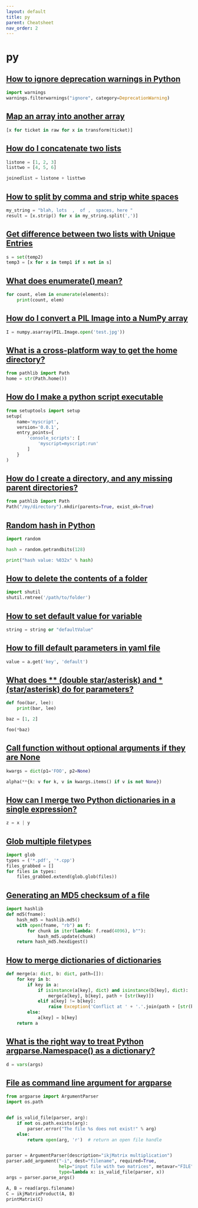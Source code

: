```yaml
---
layout: default
title: py
parent: Cheatsheet
nav_order: 2
---
```


# py

## [How to ignore deprecation warnings in Python](https://stackoverflow.com/questions/879173/how-to-ignore-deprecation-warnings-in-python)

```py
import warnings
warnings.filterwarnings("ignore", category=DeprecationWarning)
```

## [Map an array into another array](https://stackoverflow.com/questions/56386503/map-an-array-into-another-array)

```py
[x for ticket in raw for x in transform(ticket)]
```


## [How do I concatenate two lists](https://stackoverflow.com/questions/1720421/how-do-i-concatenate-two-lists-in-python)

```py
listone = [1, 2, 3]
listtwo = [4, 5, 6]

joinedlist = listone + listtwo
```

## [How to split by comma and strip white spaces](https://stackoverflow.com/questions/4071396/how-to-split-by-comma-and-strip-white-spaces-in-python)

```py
my_string = "blah, lots  ,  of ,  spaces, here "
result = [x.strip() for x in my_string.split(',')]
```

## [Get difference between two lists with Unique Entries](https://stackoverflow.com/questions/3462143/get-difference-between-two-lists-with-unique-entries)

```py
s = set(temp2)
temp3 = [x for x in temp1 if x not in s]
```

## [What does enumerate() mean?](https://stackoverflow.com/questions/22171558/what-does-enumerate-mean)

```py
for count, elem in enumerate(elements):
    print(count, elem)
```

## [How do I convert a PIL Image into a NumPy array](https://stackoverflow.com/questions/384759/how-do-i-convert-a-pil-image-into-a-numpy-array)

```py
I = numpy.asarray(PIL.Image.open('test.jpg'))
```

## [What is a cross-platform way to get the home directory?](https://stackoverflow.com/questions/4028904/what-is-a-cross-platform-way-to-get-the-home-directory)

```py
from pathlib import Path
home = str(Path.home())
```

## [How do I make a python script executable](https://stackoverflow.com/questions/27494758/how-do-i-make-a-python-script-executable)

```py
from setuptools import setup
setup(
    name='myscript',
    version='0.0.1',
    entry_points={
        'console_scripts': [
            'myscript=myscript:run'
        ]
    }
)
```

## [How do I create a directory, and any missing parent directories?](https://stackoverflow.com/questions/273192/how-do-i-create-a-directory-and-any-missing-parent-directories)

```py
from pathlib import Path
Path("/my/directory").mkdir(parents=True, exist_ok=True)
```


## [Random hash in Python](https://stackoverflow.com/questions/976577/random-hash-in-python)

```py
import random

hash = random.getrandbits(128)

print("hash value: %032x" % hash)
```


## [How to delete the contents of a folder](https://stackoverflow.com/questions/185936/how-to-delete-the-contents-of-a-folder)

```py
import shutil
shutil.rmtree('/path/to/folder')
```


## [How to set default value for variable](https://stackoverflow.com/questions/36321344/how-to-set-default-value-for-variable)

```py
string = string or "defaultValue"
```


## [How to fill default parameters in yaml file](https://stackoverflow.com/questions/36831998/how-to-fill-default-parameters-in-yaml-file-using-python)

```py
value = a.get('key', 'default')
```

## [What does ** (double star/asterisk) and * (star/asterisk) do for parameters?](https://stackoverflow.com/questions/36901/what-does-double-star-asterisk-and-star-asterisk-do-for-parameters)

```py
def foo(bar, lee):
    print(bar, lee)

baz = [1, 2]

foo(*baz)
```


## [Call function without optional arguments if they are None](https://stackoverflow.com/questions/52494128/call-function-without-optional-arguments-if-they-are-none)

```py
kwargs = dict(p1='FOO', p2=None)

alpha(**{k: v for k, v in kwargs.items() if v is not None})
```


## [How can I merge two Python dictionaries in a single expression?](https://stackoverflow.com/questions/38987/how-do-i-merge-two-dictionaries-in-a-single-expression-in-python)

```py
z = x | y
```

## [Glob multiple filetypes](https://stackoverflow.com/questions/4568580/python-glob-multiple-filetypes)

```py
import glob
types = ('*.pdf', '*.cpp')
files_grabbed = []
for files in types:
    files_grabbed.extend(glob.glob(files))
```

## [Generating an MD5 checksum of a file](https://stackoverflow.com/questions/3431825/generating-an-md5-checksum-of-a-file)

```py
import hashlib
def md5(fname):
    hash_md5 = hashlib.md5()
    with open(fname, "rb") as f:
        for chunk in iter(lambda: f.read(4096), b""):
            hash_md5.update(chunk)
    return hash_md5.hexdigest()
```


## [How to merge dictionaries of dictionaries](https://stackoverflow.com/questions/7204805/how-to-merge-dictionaries-of-dictionaries)

```py
def merge(a: dict, b: dict, path=[]):
    for key in b:
        if key in a:
            if isinstance(a[key], dict) and isinstance(b[key], dict):
                merge(a[key], b[key], path + [str(key)])
            elif a[key] != b[key]:
                raise Exception('Conflict at ' + '.'.join(path + [str(key)]))
        else:
            a[key] = b[key]
    return a
```

## [What is the right way to treat Python argparse.Namespace() as a dictionary?](https://stackoverflow.com/questions/16878315/what-is-the-right-way-to-treat-python-argparse-namespace-as-a-dictionary)

```py
d = vars(args)
```

## [File as command line argument for argparse](https://stackoverflow.com/questions/11540854/file-as-command-line-argument-for-argparse-error-message-if-argument-is-not-va)

```py
from argparse import ArgumentParser
import os.path


def is_valid_file(parser, arg):
    if not os.path.exists(arg):
        parser.error("The file %s does not exist!" % arg)
    else:
        return open(arg, 'r')  # return an open file handle


parser = ArgumentParser(description="ikjMatrix multiplication")
parser.add_argument("-i", dest="filename", required=True,
                    help="input file with two matrices", metavar="FILE",
                    type=lambda x: is_valid_file(parser, x))
args = parser.parse_args()

A, B = read(args.filename)
C = ikjMatrixProduct(A, B)
printMatrix(C)
```
